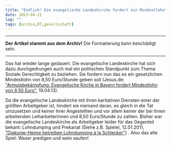 ```yaml
---
title: "Endlich! Die evangelische Landeskirche fordert ein Mindestlohn"
date: 2013-04-21
log: ""
tags: [archiv,OT,gesellschaft]
---
```

<hr><b>Der Artikel stammt aus dem Archiv!</b> Die Formatierung kann beschädigt sein.<hr>

Das hat wieder lange gedauert. Die evangelische Landeskirche hat sich dazu durchgedrungen auch mal ein politischen Standpunkt zum Thema Soziale Gerechtigkeit zu beziehen. Sie fordern nun das es ein gesetzlichen Mindestlohn von 8,50 Euro/Stunde geben soll (Jesus.de: <a href="http://www.jesus.de/index.php?id=885&tx_ttnews%5Btt_news%5D=191929&cHash=1986e31077d7e770ff147c3f895b97e8">"Armutsbekämpfung: Evangelische Kirche in Bayern fordert Mindestlohn von 8,50 Euro"</a>, 19.04.13).
<!--break-->
Da die evangelische Landeskirche mit ihren karitativen Diensten einer der größten Arbeitgeber ist, hindert sie niemand daran, es gleich in die Tat umzusetzen und keiner ihrer Angestellten und vor allem keiner der bei ihnen arbeitenden Leiharbeiterinnen und  8,50 Euro/Stunde zu zahlen. Bisher war die evangelische Landeskirche als Arbeitgeber leider für das Gegenteil bekant: Lohndumping und Prekariat (Siehe z.B. Spielel, 12.01.2011, <a href="http://www.spiegel.de/wirtschaft/soziales/ausbeutung-diakonie-heime-betreiben-lohndumping-a-la-schlecker-a-739093.html">"Diakonie-Heime betreiben Lohndumping à la Schlecker"</a>) . Also das alte Spiel: Waser predigen und wein saufen!
